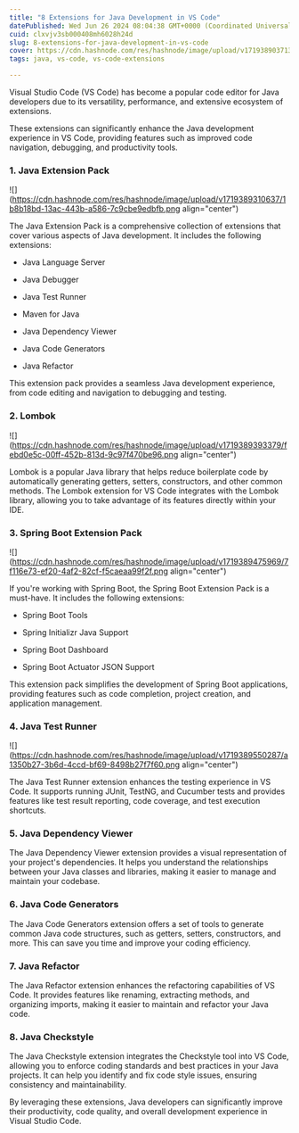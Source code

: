 ```yaml
---
title: "8 Extensions for Java Development in VS Code"
datePublished: Wed Jun 26 2024 08:04:38 GMT+0000 (Coordinated Universal Time)
cuid: clxvjv3sb000408mh6028h24d
slug: 8-extensions-for-java-development-in-vs-code
cover: https://cdn.hashnode.com/res/hashnode/image/upload/v1719389037135/fa0c2fe8-5689-41af-95f9-729399c59eac.png
tags: java, vs-code, vs-code-extensions

---
```


Visual Studio Code (VS Code) has become a popular code editor for Java developers due to its versatility, performance, and extensive ecosystem of extensions.

These extensions can significantly enhance the Java development experience in VS Code, providing features such as improved code navigation, debugging, and productivity tools.

### 1\. Java Extension Pack

![](https://cdn.hashnode.com/res/hashnode/image/upload/v1719389310637/1b8b18bd-13ac-443b-a586-7c9cbe9edbfb.png align="center")

The Java Extension Pack is a comprehensive collection of extensions that cover various aspects of Java development. It includes the following extensions:

* Java Language Server
    
* Java Debugger
    
* Java Test Runner
    
* Maven for Java
    
* Java Dependency Viewer
    
* Java Code Generators
    
* Java Refactor
    

This extension pack provides a seamless Java development experience, from code editing and navigation to debugging and testing.

### 2\. Lombok

![](https://cdn.hashnode.com/res/hashnode/image/upload/v1719389393379/febd0e5c-00ff-452b-813d-9c97f470be96.png align="center")

Lombok is a popular Java library that helps reduce boilerplate code by automatically generating getters, setters, constructors, and other common methods. The Lombok extension for VS Code integrates with the Lombok library, allowing you to take advantage of its features directly within your IDE.

### 3\. Spring Boot Extension Pack

![](https://cdn.hashnode.com/res/hashnode/image/upload/v1719389475969/7f116e73-ef20-4af2-82cf-f5caeaa99f2f.png align="center")

If you're working with Spring Boot, the Spring Boot Extension Pack is a must-have. It includes the following extensions:

* Spring Boot Tools
    
* Spring Initializr Java Support
    
* Spring Boot Dashboard
    
* Spring Boot Actuator JSON Support
    

This extension pack simplifies the development of Spring Boot applications, providing features such as code completion, project creation, and application management.

### 4\. Java Test Runner

![](https://cdn.hashnode.com/res/hashnode/image/upload/v1719389550287/a1350b27-3b6d-4ccd-bf69-8498b27f7f60.png align="center")

The Java Test Runner extension enhances the testing experience in VS Code. It supports running JUnit, TestNG, and Cucumber tests and provides features like test result reporting, code coverage, and test execution shortcuts.

### 5\. Java Dependency Viewer

The Java Dependency Viewer extension provides a visual representation of your project's dependencies. It helps you understand the relationships between your Java classes and libraries, making it easier to manage and maintain your codebase.

### 6\. Java Code Generators

The Java Code Generators extension offers a set of tools to generate common Java code structures, such as getters, setters, constructors, and more. This can save you time and improve your coding efficiency.

### 7\. Java Refactor

The Java Refactor extension enhances the refactoring capabilities of VS Code. It provides features like renaming, extracting methods, and organizing imports, making it easier to maintain and refactor your Java code.

### 8\. Java Checkstyle

The Java Checkstyle extension integrates the Checkstyle tool into VS Code, allowing you to enforce coding standards and best practices in your Java projects. It can help you identify and fix code style issues, ensuring consistency and maintainability.

By leveraging these extensions, Java developers can significantly improve their productivity, code quality, and overall development experience in Visual Studio Code.